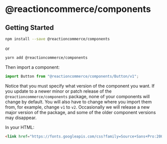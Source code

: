 # @reactioncommerce/components

## Getting Started

```bash
npm install --save @reactioncommerce/components
```

or

```bash
yarn add @reactioncommerce/components
```

Then import a component:

```js
import Button from "@reactioncommerce/components/Button/v1";
```

Notice that you must specify what version of the component you want. If you update to a newer minor or patch release of the `@reactioncommerce/components` package, none of your components will change by default. You will also have to change where you import them from, for example, change `v1` to `v2`. Occasionally we will release a new major version of the package, and some of the older component versions may disappear.

In your HTML:

```html
<link href="https://fonts.googleapis.com/css?family=Source+Sans+Pro:200,400,700" rel="stylesheet">
```